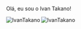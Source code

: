 Olá, eu sou o Ivan Takano!

<div>
<p><img align="left" style="display:block;" src="https://github-readme-stats.vercel.app/api/top-langs?username=IvanTakano&show_icons=true&locale=en&layout=compact" alt="IvanTakano" /></p>
</div>

<p align="left"> <img src="https://komarev.com/ghpvc/?username=IvanTakano&label=Profile%20views&color=0e75b6&style=flat" alt="IvanTakano" /> </p>

